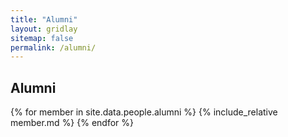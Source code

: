 ```yaml
---
title: "Alumni"
layout: gridlay
sitemap: false
permalink: /alumni/
---
```


<h2 class="team-role">Alumni</h2>
<div class="row">
{% for member in site.data.people.alumni %}
{% include_relative member.md %}
{% endfor %}
</div>

